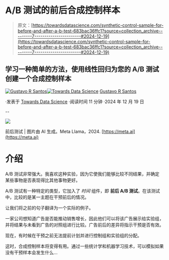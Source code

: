 # A/B 测试的前后合成控制样本

> 原文：[https://towardsdatascience.com/synthetic-control-sample-for-before-and-after-a-b-test-683bac36ffc1?source=collection_archive---------7-----------------------#2024-12-19](https://towardsdatascience.com/synthetic-control-sample-for-before-and-after-a-b-test-683bac36ffc1?source=collection_archive---------7-----------------------#2024-12-19)

## 学习一种简单的方法，使用线性回归为您的 A/B 测试创建一个合成控制样本

[](https://gustavorsantos.medium.com/?source=post_page---byline--683bac36ffc1--------------------------------)[![Gustavo R Santos](../Images/a19a9f4525cdeb6e7a76cd05246aa622.png)](https://gustavorsantos.medium.com/?source=post_page---byline--683bac36ffc1--------------------------------)[](https://towardsdatascience.com/?source=post_page---byline--683bac36ffc1--------------------------------)[![Towards Data Science](../Images/a6ff2676ffcc0c7aad8aaf1d79379785.png)](https://towardsdatascience.com/?source=post_page---byline--683bac36ffc1--------------------------------) [Gustavo R Santos](https://gustavorsantos.medium.com/?source=post_page---byline--683bac36ffc1--------------------------------)

·发表于 [Towards Data Science](https://towardsdatascience.com/?source=post_page---byline--683bac36ffc1--------------------------------) ·阅读时间 11 分钟 ·2024 年 12 月 19 日

--

![](../Images/31558bdea35ecfe6f55a3cc0012aee29.png)

前后测试 | 图片由 AI 生成。Meta Llama，2024\. [https://meta.ai](https://meta.ai)

# 介绍

A/B 测试非常强大。我喜欢这种实验，因为它使我们能够比较不同结果，并确定某些事物是否表现得比其他事物更好。

A/B 测试有一种特定的类型，它加入了 *时间* 组件，即 **前后 A/B 测试**。在该测试中，比较的是某一主题在干预前后的情况。

让我们将之前的句子翻译为一个实际的例子。

一家公司想知道广告是否能推动销售增长，因此他们可以将该广告展示给实验组，并将结果与未看到广告的对照组进行比较。广告前后的差异将指示干预是否有效。

现在，有时候在干预之前无法提前计划并进行控制组和实验组的分配。

这时，合成控制样本将变得有用。通过一些统计学和机器学习技术，可以模拟如果没有干预样本会发生什么…
